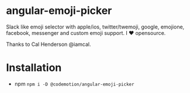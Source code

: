 # angular-emoji-picker

Slack like emoji selector with apple/ios, twitter/twemoji, google, emojione, facebook, messenger and custom emoji support. I :heart: opensource.

Thanks to Cal Henderson @iamcal.

# Installation

* npm `npm i -D @codemotion/angular-emoji-picker`